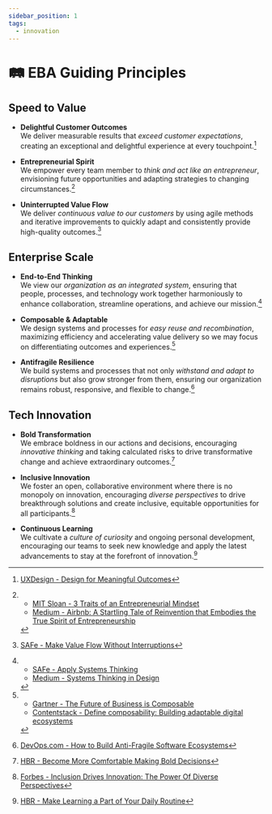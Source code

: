 ```yaml
---
sidebar_position: 1
tags:
  - innovation
---
```


# 🛤️ EBA Guiding Principles

## Speed to Value

- **Delightful Customer Outcomes**<br/> We deliver measurable results that _exceed customer expectations_, creating an
  exceptional and delightful experience at every touchpoint.[^1]

- **Entrepreneurial Spirit**<br/> We empower every team member to _think and act like an entrepreneur_, envisioning
  future opportunities and adapting strategies to changing circumstances.[^2]

- **Uninterrupted Value Flow**<br/> We deliver _continuous value to our customers_ by using agile methods and iterative
  improvements to quickly adapt and consistently provide high-quality outcomes.[^3]

## Enterprise Scale

- **End-to-End Thinking**<br/> We view our _organization as an integrated system_, ensuring that people, processes, and
  technology work together harmoniously to enhance collaboration, streamline operations, and achieve our mission.[^4]

- **Composable & Adaptable**<br/> We design systems and processes for _easy reuse and recombination_, maximizing
  efficiency and accelerating value delivery so we may focus on differentiating outcomes and experiences.[^5]

- **Antifragile Resilience**<br/> We build systems and processes that not only _withstand and adapt to disruptions_ but
  also grow stronger from them, ensuring our organization remains robust, responsive, and flexible to change.[^6]

## Tech Innovation

- **Bold Transformation**<br/> We embrace boldness in our actions and decisions, encouraging _innovative thinking_ and
  taking calculated risks to drive transformative change and achieve extraordinary outcomes.[^7]

- **Inclusive Innovation**<br/> We foster an open, collaborative environment where there is no monopoly on innovation,
  encouraging _diverse perspectives_ to drive breakthrough solutions and create inclusive, equitable opportunities for
  all participants.[^8]

- **Continuous Learning**<br/> We cultivate a _culture of curiosity_ and ongoing personal development, encouraging our
  teams to seek new knowledge and apply the latest advancements to stay at the forefront of innovation.[^9]

[^1]: [UXDesign - Design for Meaningful Outcomes](https://uxdesign.cc/design-for-meaningful-outcomes-f1791b9c6efb)

[^2]:
    - [MIT Sloan - 3 Traits of an Entrepreneurial Mindset](https://mitsloan.mit.edu/ideas-made-to-matter/3-traits-entrepreneurial-mindset)
    - [Medium - Airbnb: A Startling Tale of Reinvention that Embodies the True Spirit of Entrepreneurship](https://medium.com/mrya/airbnb-a-startling-tale-of-reinvention-that-embodies-the-true-spirit-of-entrepreneurship-b06a1a03302d)

[^3]:
    [SAFe - Make Value Flow Without Interruptions](https://scaledagileframework.com/make-value-flow-without-interruptions/)

[^4]:
    - [SAFe - Apply Systems Thinking](https://scaledagileframework.com/apply-systems-thinking/)
    - [Medium - Systems Thinking in Design](https://medium.com/somiacx/systems-thinking-in-design-what-is-it-part-1-ed3f1f2bf0f)

[^5]:
    - [Gartner - The Future of Business is Composable](https://www.gartner.com/smarterwithgartner/gartner-keynote-the-future-of-business-is-composable)
    - [Contentstack - Define composability: Building adaptable digital ecosystems](https://www.contentstack.com/blog/composable/define-composability-building-adaptable-digital-ecosystems)

[^6]:
    [DevOps.com - How to Build Anti-Fragile Software Ecosystems](https://devops.com/how-to-build-anti-fragile-software-ecosystems/)

[^7]:
    [HBR - Become More Comfortable Making Bold Decisions](https://hbr.org/2023/03/become-more-comfortable-making-bold-decisions)

[^8]:
    [Forbes - Inclusion Drives Innovation: The Power Of Diverse Perspectives](https://www.forbes.com/councils/forbeshumanresourcescouncil/2024/04/22/inclusion-drives-innovation-the-power-of-diverse-perspectives/)

[^9]:
    [HBR - Make Learning a Part of Your Daily Routine](https://hbr.org/2021/11/make-learning-a-part-of-your-daily-routine)
